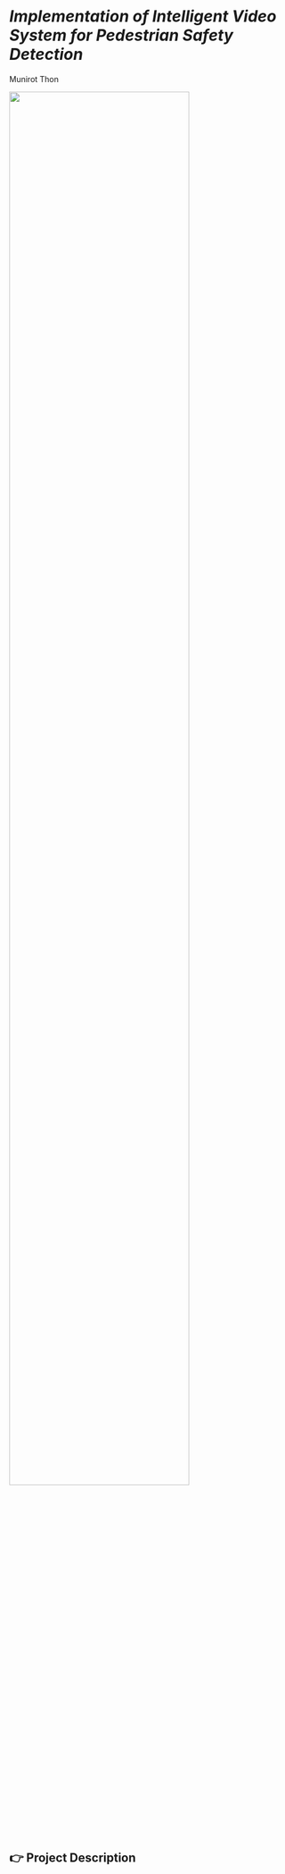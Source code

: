 # _Implementation of Intelligent Video System for Pedestrian Safety Detection_
Munirot Thon

<img src="./assets/images/for_readme.gif" width="80%">

## 👉 Project Description
